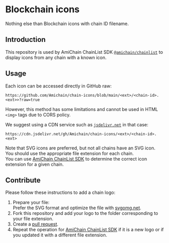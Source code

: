 # Blockchain icons

Nothing else than Blockchain icons with chain ID filename.

## Introduction

This repository is used by AmiChain ChainList SDK [`@amichain/chainlist`](https://github.com/Amichain/chainlist) to display icons from any chain with a known icon.

## Usage

Each icon can be accessed directly in GitHub raw:
```
https://github.com/Amichain/chain-icons/blob/main/<ext>/<chain-id>.<ext>>?raw=true
```

However, this method has some limitations and cannot be used in HTML `<img>` tags due to CORS policy.

We suggest using a CDN service such as [`jsdelivr.net`](https://jsdelivr.net) in that case:
```
https://cdn.jsdelivr.net/gh/Amichain/chain-icons/<ext>/<chain-id>.<ext>
```


Note that SVG icons are preferred, but not all chains have an SVG icon.  
You should use the appropriate file extension for each chain.  
You can use [AmiChain ChainList SDK](https://github.com/Amichain/chainlist) to determine the correct icon extension for a given chain.

## Contribute

Please follow these instructions to add a chain logo:

1. Prepare your file:  
   Prefer the SVG format and optimize the file with [svgomg.net](https://svgomg.net).
2. Fork this repository and add your logo to the folder corresponding to your file extension.
3. Create a [pull request](https://docs.github.com/en/pull-requests/collaborating-with-pull-requests/proposing-changes-to-your-work-with-pull-requests/creating-a-pull-request).
4. Repeat the operation for [AmiChain ChainList SDK](https://github.com/Amichain/chainlist) if it is a new logo or if you updated it with a different file extension.
